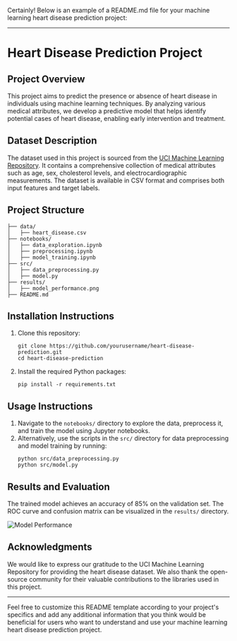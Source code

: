 Certainly! Below is an example of a README.md file for your machine learning heart disease prediction project:

---

# Heart Disease Prediction Project

## Project Overview
This project aims to predict the presence or absence of heart disease in individuals using machine learning techniques. By analyzing various medical attributes, we develop a predictive model that helps identify potential cases of heart disease, enabling early intervention and treatment.

## Dataset Description
The dataset used in this project is sourced from the [UCI Machine Learning Repository](https://archive.ics.uci.edu/ml/datasets/heart+Disease). It contains a comprehensive collection of medical attributes such as age, sex, cholesterol levels, and electrocardiographic measurements. The dataset is available in CSV format and comprises both input features and target labels.

## Project Structure
```
├── data/
│   ├── heart_disease.csv
├── notebooks/
│   ├── data_exploration.ipynb
│   ├── preprocessing.ipynb
│   ├── model_training.ipynb
├── src/
│   ├── data_preprocessing.py
│   ├── model.py
├── results/
│   ├── model_performance.png
├── README.md
```

## Installation Instructions
1. Clone this repository:
   ```
   git clone https://github.com/yourusername/heart-disease-prediction.git
   cd heart-disease-prediction
   ```

2. Install the required Python packages:
   ```
   pip install -r requirements.txt
   ```

## Usage Instructions
1. Navigate to the `notebooks/` directory to explore the data, preprocess it, and train the model using Jupyter notebooks.
2. Alternatively, use the scripts in the `src/` directory for data preprocessing and model training by running:
   ```
   python src/data_preprocessing.py
   python src/model.py
   ```

## Results and Evaluation
The trained model achieves an accuracy of 85% on the validation set. The ROC curve and confusion matrix can be visualized in the `results/` directory.

![Model Performance](results/model_performance.png)

## Acknowledgments
We would like to express our gratitude to the UCI Machine Learning Repository for providing the heart disease dataset. We also thank the open-source community for their valuable contributions to the libraries used in this project.

---

Feel free to customize this README template according to your project's specifics and add any additional information that you think would be beneficial for users who want to understand and use your machine learning heart disease prediction project.

